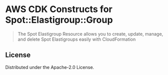 # AWS CDK Constructs for Spot::Elastigroup::Group

> The Spot Elastigroup Resource allows you to create, update, manage, and delete Spot Elastigroups easily with CloudFormation


## License

Distributed under the Apache-2.0 License.
